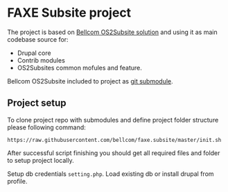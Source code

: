 # FAXE Subsite project

The project is based on [Bellcom OS2Subsite solution](https://github.com/bellcom/os2_subsite)
and using it as main codebase source for:
- Drupal core
- Contrib modules
- OS2Subsites common mofules and feature.

Bellcom OS2Subsite included to project as [git submodule](https://git-scm.com/book/en/v2/Git-Tools-Submodules).


## Project setup

To clone project repo with submodules and define project folder
structure please following command:
```
https://raw.githubusercontent.com/bellcom/faxe.subsite/master/init.sh
```

After successful script finishing you should get all required files and
folder to setup project locally.

Setup db credentials `setting.php`.
Load existing db or install drupal from profile.
